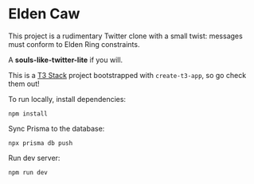 # Elden Caw

This project is a rudimentary Twitter clone with a small twist: messages must conform to Elden Ring constraints.

A **souls-like-twitter-lite** if you will.

This is a [T3 Stack](https://create.t3.gg/) project bootstrapped with `create-t3-app`, so go check them out!

To run locally, install dependencies:

```
npm install
```

Sync Prisma to the database:

```
npx prisma db push
```

Run dev server:

```
npm run dev
```
